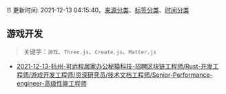 :alarm_clock: 更新时间: 2021-12-13 04:15:40。[来源分类](../README.md)、[标签分类](../TAGS.md)、[时间分类](../TIMELINE.md)

## 游戏开发


> 关键字：`游戏`、`Three.js`、`Create.js`、`Matter.js`



- [2021-12-13-杭州-可远程居家办公秘猿科技-招聘区块链工程师/Rust-开发工程师/游戏开发工程师/资深研究员/技术文档工程师/Senior-Performance-engineer-高级性能工程师](https://www.v2ex.com/t/821818) 